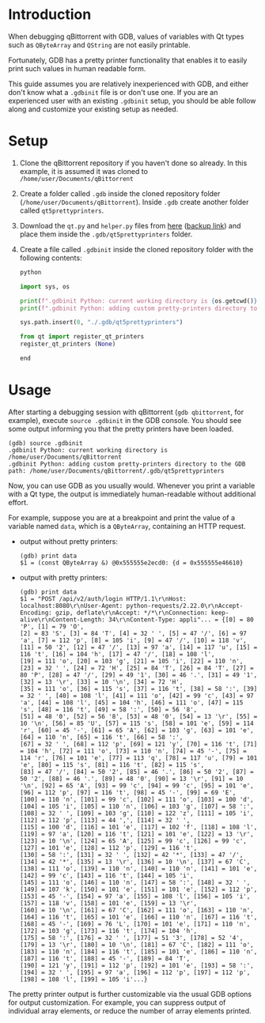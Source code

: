 # Introduction

When debugging qBittorrent with GDB, values of variables with Qt types such as `QByteArray` and  `QString` are not easily printable.

Fortunately, GDB has a pretty printer functionality that enables it to easily print such values in human readable form.

This guide assumes you are relatively inexperienced with GDB, and either don't know what a `.gdbinit` file is or don't use one. If you are an experienced user with an existing `.gdbinit` setup, you should be able follow along and customize your existing setup as needed.

# Setup

1. Clone the qBittorrent repository if you haven't done so already. In this example, it is assumed it was cloned to `/home/user/Documents/qBittorrent`

2. Create a folder called `.gdb` inside the cloned repository folder (`/home/user/Documents/qBittorrent`). Inside `.gdb` create another folder called `qt5prettyprinters`.

3. Download the `qt.py` and `helper.py` files from [here](https://invent.kde.org/kdevelop/kdevelop/-/tree/master/plugins/gdb/printers)  ([backup link](https://github.com/KDE/kdevelop/tree/master/plugins/gdb/printers)) and place them inside the `.gdb/qt5prettyprinters` folder.

4. Create a file called `.gdbinit` inside the cloned repository folder with the following contents:
    ```python
    python

    import sys, os

    print(f".gdbinit Python: current working directory is {os.getcwd()}")
    print(f".gdbinit Python: adding custom pretty-printers directory to the GDB path: {os.getcwd() + '/.gdb/qt5prettyprinters'}")

    sys.path.insert(0, "./.gdb/qt5prettyprinters")

    from qt import register_qt_printers
    register_qt_printers (None)

    end
    ```

# Usage

After starting a debugging session with qBittorrent (`gdb qbittorrent`, for example), execute `source .gdbinit` in  the GDB console. You should see some output informing you that the pretty printers have been loaded.

```gdb
(gdb) source .gdbinit
.gdbinit Python: current working directory is /home/user/Documents/qBittorrent
.gdbinit Python: adding custom pretty-printers directory to the GDB path: /home/user/Documents/qBittorrent/.gdb/qt5prettyprinters
```

Now, you can use GDB as you usually would. Whenever you print a variable with a Qt type, the output is immediately human-readable without additional effort.

For example, suppose you are at a breakpoint and print the value of a variable named `data`, which is a `QByteArray`, containing an HTTP request.

- output without pretty printers:
    ```
    (gdb) print data
    $1 = (const QByteArray &) @0x555555e2ecd0: {d = 0x555555e46610}
    ```

- output with pretty printers:

    ```
    (gdb) print data
    $1 = "POST /api/v2/auth/login HTTP/1.1\r\nHost: localhost:8080\r\nUser-Agent: python-requests/2.22.0\r\nAccept-Encoding: gzip, deflate\r\nAccept: */*\r\nConnection: keep-alive\r\nContent-Length: 34\r\nContent-Type: appli"... = {[0] = 80 'P', [1] = 79 'O', 
  [2] = 83 'S', [3] = 84 'T', [4] = 32 ' ', [5] = 47 '/', [6] = 97 'a', [7] = 112 'p', [8] = 105 'i', [9] = 47 '/', [10] = 118 'v', [11] = 50 '2', [12] = 47 '/', [13] = 97 'a', [14] = 117 'u', [15] = 116 't', [16] = 104 'h', [17] = 47 '/', [18] = 108 'l', 
  [19] = 111 'o', [20] = 103 'g', [21] = 105 'i', [22] = 110 'n', [23] = 32 ' ', [24] = 72 'H', [25] = 84 'T', [26] = 84 'T', [27] = 80 'P', [28] = 47 '/', [29] = 49 '1', [30] = 46 '.', [31] = 49 '1', [32] = 13 '\r', [33] = 10 '\n', [34] = 72 'H', 
  [35] = 111 'o', [36] = 115 's', [37] = 116 't', [38] = 58 ':', [39] = 32 ' ', [40] = 108 'l', [41] = 111 'o', [42] = 99 'c', [43] = 97 'a', [44] = 108 'l', [45] = 104 'h', [46] = 111 'o', [47] = 115 's', [48] = 116 't', [49] = 58 ':', [50] = 56 '8', 
  [51] = 48 '0', [52] = 56 '8', [53] = 48 '0', [54] = 13 '\r', [55] = 10 '\n', [56] = 85 'U', [57] = 115 's', [58] = 101 'e', [59] = 114 'r', [60] = 45 '-', [61] = 65 'A', [62] = 103 'g', [63] = 101 'e', [64] = 110 'n', [65] = 116 't', [66] = 58 ':', 
  [67] = 32 ' ', [68] = 112 'p', [69] = 121 'y', [70] = 116 't', [71] = 104 'h', [72] = 111 'o', [73] = 110 'n', [74] = 45 '-', [75] = 114 'r', [76] = 101 'e', [77] = 113 'q', [78] = 117 'u', [79] = 101 'e', [80] = 115 's', [81] = 116 't', [82] = 115 's', 
  [83] = 47 '/', [84] = 50 '2', [85] = 46 '.', [86] = 50 '2', [87] = 50 '2', [88] = 46 '.', [89] = 48 '0', [90] = 13 '\r', [91] = 10 '\n', [92] = 65 'A', [93] = 99 'c', [94] = 99 'c', [95] = 101 'e', [96] = 112 'p', [97] = 116 't', [98] = 45 '-', [99] = 69 'E', 
  [100] = 110 'n', [101] = 99 'c', [102] = 111 'o', [103] = 100 'd', [104] = 105 'i', [105] = 110 'n', [106] = 103 'g', [107] = 58 ':', [108] = 32 ' ', [109] = 103 'g', [110] = 122 'z', [111] = 105 'i', [112] = 112 'p', [113] = 44 ',', [114] = 32 ' ', 
  [115] = 100 'd', [116] = 101 'e', [117] = 102 'f', [118] = 108 'l', [119] = 97 'a', [120] = 116 't', [121] = 101 'e', [122] = 13 '\r', [123] = 10 '\n', [124] = 65 'A', [125] = 99 'c', [126] = 99 'c', [127] = 101 'e', [128] = 112 'p', [129] = 116 't', 
  [130] = 58 ':', [131] = 32 ' ', [132] = 42 '*', [133] = 47 '/', [134] = 42 '*', [135] = 13 '\r', [136] = 10 '\n', [137] = 67 'C', [138] = 111 'o', [139] = 110 'n', [140] = 110 'n', [141] = 101 'e', [142] = 99 'c', [143] = 116 't', [144] = 105 'i', 
  [145] = 111 'o', [146] = 110 'n', [147] = 58 ':', [148] = 32 ' ', [149] = 107 'k', [150] = 101 'e', [151] = 101 'e', [152] = 112 'p', [153] = 45 '-', [154] = 97 'a', [155] = 108 'l', [156] = 105 'i', [157] = 118 'v', [158] = 101 'e', [159] = 13 '\r', 
  [160] = 10 '\n', [161] = 67 'C', [162] = 111 'o', [163] = 110 'n', [164] = 116 't', [165] = 101 'e', [166] = 110 'n', [167] = 116 't', [168] = 45 '-', [169] = 76 'L', [170] = 101 'e', [171] = 110 'n', [172] = 103 'g', [173] = 116 't', [174] = 104 'h', 
  [175] = 58 ':', [176] = 32 ' ', [177] = 51 '3', [178] = 52 '4', [179] = 13 '\r', [180] = 10 '\n', [181] = 67 'C', [182] = 111 'o', [183] = 110 'n', [184] = 116 't', [185] = 101 'e', [186] = 110 'n', [187] = 116 't', [188] = 45 '-', [189] = 84 'T', 
  [190] = 121 'y', [191] = 112 'p', [192] = 101 'e', [193] = 58 ':', [194] = 32 ' ', [195] = 97 'a', [196] = 112 'p', [197] = 112 'p', [198] = 108 'l', [199] = 105 'i'...}
    ```

The pretty printer output is further customizable via the usual GDB options for output customization. For example, you can suppress output of individual array elements, or reduce the number of array elements printed.